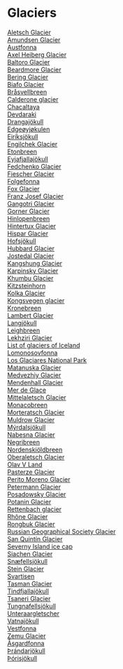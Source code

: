 # Glaciers
[Aletsch Glacier](https://en.wikipedia.org/wiki/Aletsch_Glacier)<br>
[Amundsen Glacier](https://en.wikipedia.org/wiki/Amundsen_Glacier)<br>
[Austfonna](https://en.wikipedia.org/wiki/Austfonna)<br>
[Axel Heiberg Glacier](https://en.wikipedia.org/wiki/Axel_Heiberg_Glacier)<br>
[Baltoro Glacier](https://en.wikipedia.org/wiki/Baltoro_Glacier)<br>
[Beardmore Glacier](https://en.wikipedia.org/wiki/Beardmore_Glacier)<br>
[Bering Glacier](https://en.wikipedia.org/wiki/Bering_Glacier)<br>
[Biafo Glacier](https://en.wikipedia.org/wiki/Biafo_Glacier)<br>
[Bråsvellbreen](https://en.wikipedia.org/wiki/Br%C3%A5svellbreen)<br>
[Calderone glacier](https://en.wikipedia.org/wiki/Calderone_glacier)<br>
[Chacaltaya](https://en.wikipedia.org/wiki/Chacaltaya)<br>
[Devdaraki](https://en.wikipedia.org/wiki/Devdaraki)<br>
[Drangajökull](https://en.wikipedia.org/wiki/Drangaj%C3%B6kull)<br>
[Edgeøyjøkulen](https://en.wikipedia.org/wiki/Edge%C3%B8yj%C3%B8kulen)<br>
[Eiríksjökull](https://en.wikipedia.org/wiki/Eir%C3%ADksj%C3%B6kull)<br>
[Engilchek Glacier](https://en.wikipedia.org/wiki/Engilchek_Glacier)<br>
[Etonbreen](https://en.wikipedia.org/wiki/Etonbreen)<br>
[Eyjafjallajökull](https://en.wikipedia.org/wiki/Eyjafjallaj%C3%B6kull)<br>
[Fedchenko Glacier](https://en.wikipedia.org/wiki/Fedchenko_Glacier)<br>
[Fiescher Glacier](https://en.wikipedia.org/wiki/Fiescher_Glacier)<br>
[Folgefonna](https://en.wikipedia.org/wiki/Folgefonna)<br>
[Fox Glacier](https://en.wikipedia.org/wiki/Fox_Glacier)<br>
[Franz Josef Glacier](https://en.wikipedia.org/wiki/Franz_Josef_Glacier)<br>
[Gangotri Glacier](https://en.wikipedia.org/wiki/Gangotri_Glacier)<br>
[Gorner Glacier](https://en.wikipedia.org/wiki/Gorner_Glacier)<br>
[Hinlopenbreen](https://en.wikipedia.org/wiki/Hinlopenbreen)<br>
[Hintertux Glacier](https://en.wikipedia.org/wiki/Hintertux_Glacier)<br>
[Hispar Glacier](https://en.wikipedia.org/wiki/Hispar_Glacier)<br>
[Hofsjökull](https://en.wikipedia.org/wiki/Hofsj%C3%B6kull)<br>
[Hubbard Glacier](https://en.wikipedia.org/wiki/Hubbard_Glacier)<br>
[Jostedal Glacier](https://en.wikipedia.org/wiki/Jostedal_Glacier)<br>
[Kangshung Glacier](https://en.wikipedia.org/wiki/Kangshung_Glacier)<br>
[Karpinsky Glacier](https://en.wikipedia.org/wiki/Karpinsky_Glacier)<br>
[Khumbu Glacier](https://en.wikipedia.org/wiki/Khumbu_Glacier)<br>
[Kitzsteinhorn](https://en.wikipedia.org/wiki/Kitzsteinhorn)<br>
[Kolka Glacier](https://en.wikipedia.org/wiki/Kolka_Glacier)<br>
[Kongsvegen glacier](https://en.wikipedia.org/wiki/Kongsvegen_glacier)<br>
[Kronebreen](https://en.wikipedia.org/wiki/Kronebreen)<br>
[Lambert Glacier](https://en.wikipedia.org/wiki/Lambert_Glacier)<br>
[Langjökull](https://en.wikipedia.org/wiki/Langj%C3%B6kull)<br>
[Leighbreen](https://en.wikipedia.org/wiki/Leighbreen)<br>
[Lekhziri Glacier](https://en.wikipedia.org/wiki/Lekhziri_Glacier)<br>
[List of glaciers of Iceland](https://en.wikipedia.org/wiki/List_of_glaciers_of_Iceland)<br>
[Lomonosovfonna](https://en.wikipedia.org/wiki/Lomonosovfonna)<br>
[Los Glaciares National Park](https://en.wikipedia.org/wiki/Los_Glaciares_National_Park)<br>
[Matanuska Glacier](https://en.wikipedia.org/wiki/Matanuska_Glacier)<br>
[Medvezhiy Glacier](https://en.wikipedia.org/wiki/Medvezhiy_Glacier)<br>
[Mendenhall Glacier](https://en.wikipedia.org/wiki/Mendenhall_Glacier)<br>
[Mer de Glace](https://en.wikipedia.org/wiki/Mer_de_Glace)<br>
[Mittelaletsch Glacier](https://en.wikipedia.org/wiki/Mittelaletsch_Glacier)<br>
[Monacobreen](https://en.wikipedia.org/wiki/Monacobreen)<br>
[Morteratsch Glacier](https://en.wikipedia.org/wiki/Morteratsch_Glacier)<br>
[Muldrow Glacier](https://en.wikipedia.org/wiki/Muldrow_Glacier)<br>
[Mýrdalsjökull](https://en.wikipedia.org/wiki/M%C3%BDrdalsj%C3%B6kull)<br>
[Nabesna Glacier](https://en.wikipedia.org/wiki/Nabesna_Glacier)<br>
[Negribreen](https://en.wikipedia.org/wiki/Negribreen)<br>
[Nordenskiöldbreen](https://en.wikipedia.org/wiki/Nordenski%C3%B6ldbreen)<br>
[Oberaletsch Glacier](https://en.wikipedia.org/wiki/Oberaletsch_Glacier)<br>
[Olav V Land](https://en.wikipedia.org/wiki/Olav_V_Land)<br>
[Pasterze Glacier](https://en.wikipedia.org/wiki/Pasterze_Glacier)<br>
[Perito Moreno Glacier](https://en.wikipedia.org/wiki/Perito_Moreno_Glacier)<br>
[Petermann Glacier](https://en.wikipedia.org/wiki/Petermann_Glacier)<br>
[Posadowsky Glacier](https://en.wikipedia.org/wiki/Posadowsky_Glacier_(Antarctica))<br>
[Potanin Glacier](https://en.wikipedia.org/wiki/Potanin_Glacier)<br>
[Rettenbach glacier](https://en.wikipedia.org/wiki/Rettenbach_glacier)<br>
[Rhône Glacier](https://en.wikipedia.org/wiki/Rh%C3%B4ne_Glacier)<br>
[Rongbuk Glacier](https://en.wikipedia.org/wiki/Rongbuk_Glacier)<br>
[Russian Geographical Society Glacier](https://en.wikipedia.org/wiki/Russian_Geographical_Society_Glacier)<br>
[San Quintín Glacier](https://en.wikipedia.org/wiki/San_Quint%C3%ADn_Glacier)<br>
[Severny Island ice cap](https://en.wikipedia.org/wiki/Severny_Island_ice_cap)<br>
[Siachen Glacier](https://en.wikipedia.org/wiki/Siachen_Glacier)<br>
[Snæfellsjökull](https://en.wikipedia.org/wiki/Sn%C3%A6fellsj%C3%B6kull)<br>
[Stein Glacier](https://en.wikipedia.org/wiki/Stein_Glacier)<br>
[Svartisen](https://en.wikipedia.org/wiki/Svartisen)<br>
[Tasman Glacier](https://en.wikipedia.org/wiki/Tasman_Glacier)<br>
[Tindfjallajökull](https://en.wikipedia.org/wiki/Tindfjallaj%C3%B6kull)<br>
[Tsaneri Glacier](https://en.wikipedia.org/wiki/Tsaneri_Glacier)<br>
[Tungnafellsjökull](https://en.wikipedia.org/wiki/Tungnafellsj%C3%B6kull)<br>
[Unteraargletscher](https://en.wikipedia.org/wiki/Unteraargletscher)<br>
[Vatnajökull](https://en.wikipedia.org/wiki/Vatnaj%C3%B6kull)<br>
[Vestfonna](https://en.wikipedia.org/wiki/Vestfonna)<br>
[Zemu Glacier](https://en.wikipedia.org/wiki/Zemu_Glacier)<br>
[Åsgardfonna](https://en.wikipedia.org/wiki/%C3%85sgardfonna)<br>
[Þrándarjökull](https://en.wikipedia.org/wiki/%C3%9Er%C3%A1ndarj%C3%B6kull)<br>
[Þórisjökull](https://en.wikipedia.org/wiki/%C3%9E%C3%B3risj%C3%B6kull)<br>
